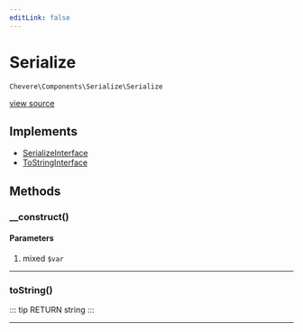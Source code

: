```yaml
---
editLink: false
---
```


# Serialize

`Chevere\Components\Serialize\Serialize`

[view source](https://github.com/chevere/chevere/blob/master/Serialize/Serialize.php)

## Implements

- [SerializeInterface](../../Interfaces/Serialize/SerializeInterface.md)
- [ToStringInterface](../../Interfaces/Common/ToStringInterface.md)

## Methods

### __construct()

#### Parameters

1. mixed `$var`

---

### toString()

::: tip RETURN
string
:::

---
